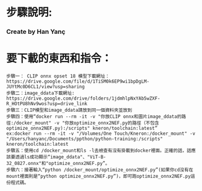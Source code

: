 # 步驟說明:
### Create by Han Yanç
# 要下載的東西和指令：
    步驟一： CLIP onnx opset 18 模型下載網址：https://drive.google.com/file/d/1TiSM0k6EP9wi1bpDgLM-JUYtMc0D6CL1/view?usp=sharing
    步驟二：image_ddata下載網址: https://drive.google.com/drive/folders/1jdmhlpNxYAb5wZXF-R_HOtPU8hNv9wos?usp=drive_link
    步驟三：CLIP模型和image_ddata請放到同一個資料夾並放到
    步驟四：使用“docker run --rm -it -v "你放CLIP onnx和圖片image_ddata的路徑:/docker_mount" -v "你放optimize_onnx2NEF.py的路徑（不包含optimize_onnx2NEF.py):/scripts" kneron/toolchain:latest”
    ex:docker run --rm -it -v "/Volumes/One Touch/Kneron:/docker_mount" -v "/Users/hanyanc/Documents/ppthon/python-training:/scripts" kneron/toolchain:latest
    步驟五：使用cd /docker_mount和ls -l去檢查有沒有掛載到docker裡面。正確的話，話應該要透過ls成功顯示“image_ddata"、"ViT-B-32_0827.onnx"和"optimize_onnx2NEF.py”。
    步驟六：接著輸入“python /docker_mount/optimize_onnx2NEF.py”(如果你cd沒有在mount裡面則是“python optimize_onnx2NEF.py”)，即可跑optimize_onnx2NEF.py這份程式碼。
